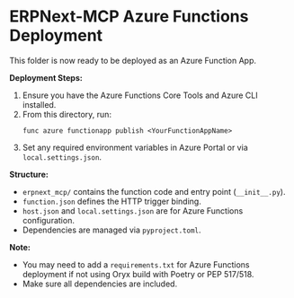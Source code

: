 # ERPNext-MCP Azure Functions Deployment

This folder is now ready to be deployed as an Azure Function App.

**Deployment Steps:**
1. Ensure you have the Azure Functions Core Tools and Azure CLI installed.
2. From this directory, run:
   ```pwsh
   func azure functionapp publish <YourFunctionAppName>
   ```
3. Set any required environment variables in Azure Portal or via `local.settings.json`.

**Structure:**
- `erpnext_mcp/` contains the function code and entry point (`__init__.py`).
- `function.json` defines the HTTP trigger binding.
- `host.json` and `local.settings.json` are for Azure Functions configuration.
- Dependencies are managed via `pyproject.toml`.

**Note:**
- You may need to add a `requirements.txt` for Azure Functions deployment if not using Oryx build with Poetry or PEP 517/518.
- Make sure all dependencies are included.
